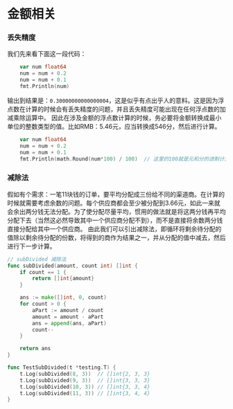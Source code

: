 # 金额相关

### 丢失精度

我们先来看下面这一段代码：

```go
	var num float64
	num = num + 0.2
	num = num + 0.1
	fmt.Println(num) 
```

输出到结果是：`0.30000000000000004`，这是似乎有点出乎人的意料。这是因为浮点数在计算的时候会有丢失精度的问题，并且丢失精度可能出现在任何浮点数的加减乘除运算中。
因此在涉及金额的浮点数计算的时候，务必要将金额转换成最小单位的整数类型的值。比如RMB：5.46元，应当转换成546分，然后进行计算。

```go
	var num float64
	num = num + 0.2
	num = num + 0.1
	fmt.Println(math.Round(num*100) / 100)	// 这里的100就是元和分的进制计算
```



### 减除法

假如有个需求：一笔11块钱的订单，要平均分配成三份给不同的渠道商。在计算的时候就需要考虑余数的问题。每个供应商都会至少被分配到3.66元，如此一来就会余出两分钱无法分配。为了使分配尽量平均，惯用的做法就是将这两分钱再平均分配下去（当然这必然导致其中一个供应商分配不到），而不是直接将余数两分钱直接分配给其中一个供应商。
由此我们可以引出减除法，即循环将剩余待分配的值除以剩余待分配的份数，将得到的商作为结果之一，并从分配的值中减去，然后进行下一步计算。

```go
// subDivided 减除法
func subDivided(amount, count int) []int {
	if count == 1 {
		return []int{amount}
	}

	ans := make([]int, 0, count)
	for count > 0 {
		aPart := amount / count
		amount = amount - aPart
		ans = append(ans, aPart)
		count--
	}

	return ans
}
```

```go
func TestSubDivided(t *testing.T) {
	t.Log(subDivided(8, 3))  // []int{2, 3, 3}
	t.Log(subDivided(9, 3))  // []int{3, 3, 3}
	t.Log(subDivided(10, 3)) // []int{3, 3, 4}
	t.Log(subDivided(11, 3)) // []int{3, 4, 4}
}
```



